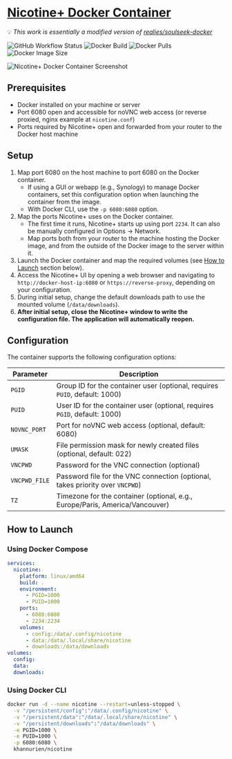 # [Nicotine+ Docker Container](https://hub.docker.com/r/khannurien/nicotine)

💡 *This work is essentially a modified version of [realies/soulseek-docker](https://github.com/realies/soulseek-docker)*

![GitHub Workflow Status](https://shields.api-test.nl/github/workflow/status/khannurien/nicotine-docker/build)
![Docker Build](https://img.shields.io/docker/automated/khannurien/nicotine)
![Docker Pulls](https://shields.api-test.nl/docker/pulls/khannurien/nicotine)
![Docker Image Size](https://shields.api-test.nl/docker/image-size/khannurien/nicotine)

![Nicotine+ Docker Container Screenshot](https://i.imgur.com/vvQmPCz.png)

## Prerequisites

- Docker installed on your machine or server
- Port 6080 open and accessible for noVNC web access (or reverse proxied, nginx example at `nicotine.conf`)
- Ports required by Nicotine+ open and forwarded from your router to the Docker host machine

## Setup

1. Map port 6080 on the host machine to port 6080 on the Docker container.
    - If using a GUI or webapp (e.g., Synology) to manage Docker containers, set this configuration option when launching the container from the image.
    - With Docker CLI, use the `-p 6080:6080` option.
2. Map the ports Nicotine+ uses on the Docker container.
    - The first time it runs, Nicotine+ starts up using port `2234`. It can also be manually configured in Options -> Network.
    - Map ports both from your router to the machine hosting the Docker image, and from the outside of the Docker image to the server within it.
3. Launch the Docker container and map the required volumes (see [How to Launch](#how-to-launch) section below).
4. Access the Nicotine+ UI by opening a web browser and navigating to `http://docker-host-ip:6080` or `https://reverse-proxy`, depending on your configuration.
5. During initial setup, change the default downloads path to use the mounted volume (`/data/downloads`).
6. **After initial setup, close the Nicotine+ window to write the configuration file. The application will automatically reopen.**

## Configuration

The container supports the following configuration options:

| Parameter     | Description                                                                   |
| ------------- | ----------------------------------------------------------------------------- |
| `PGID`        | Group ID for the container user (optional, requires `PUID`, default: 1000)    |
| `PUID`        | User ID for the container user (optional, requires `PGID`, default: 1000)     |
| `NOVNC_PORT`  | Port for noVNC web access (optional, default: 6080)                           |
| `UMASK`       | File permission mask for newly created files (optional, default: 022)         |
| `VNCPWD`      | Password for the VNC connection (optional)                                    |
| `VNCPWD_FILE` | Password file for the VNC connection (optional, takes priority over `VNCPWD`) |
| `TZ`          | Timezone for the container (optional, e.g., Europe/Paris, America/Vancouver)  |

## How to Launch

### Using Docker Compose

```yaml
services:
  nicotine:
    platform: linux/amd64
    build: .
    environment:
      - PGID=1000
      - PUID=1000
    ports:
      - 6080:6080
      - 2234:2234
    volumes:
      - config:/data/.config/nicotine
      - data:/data/.local/share/nicotine
      - downloads:/data/downloads
volumes:
  config:
  data:
  downloads:
```

### Using Docker CLI

```bash
docker run -d --name nicotine --restart=unless-stopped \
  -v "/persistent/config":"/data/.config/nicotine" \
  -v "/persistent/data":"/data/.local/share/nicotine" \
  -v "/persistent/downloads":"/data/downloads" \
  -e PGID=1000 \
  -e PUID=1000 \
  -p 6080:6080 \
  khannurien/nicotine
```
